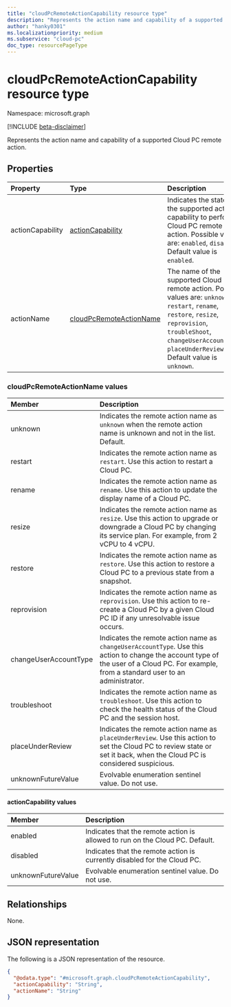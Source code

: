```yaml
---
title: "cloudPcRemoteActionCapability resource type"
description: "Represents the action name and capability of a supported Cloud PC remote action."
author: "hanky0301"
ms.localizationpriority: medium
ms.subservice: "cloud-pc"
doc_type: resourcePageType
---
```


# cloudPcRemoteActionCapability resource type

Namespace: microsoft.graph

[!INCLUDE [beta-disclaimer](../../includes/beta-disclaimer.md)]

Represents the action name and capability of a supported Cloud PC remote action.

## Properties

|Property|Type|Description|
|:---|:---|:---|
|actionCapability|[actionCapability](#actioncapability-values)|Indicates the state of the supported action capability to perform a Cloud PC remote action. Possible values are: `enabled`, `disabled`. Default value is `enabled`.|
|actionName|[cloudPcRemoteActionName](#cloudpcremoteactionname-values)|The name of the supported Cloud PC remote action. Possible values are: `unknown`, `restart`, `rename`, `restore`, `resize`, `reprovision`, `troubleShoot`, `changeUserAccountType`, `placeUnderReview`. Default value is `unknown`.|

### cloudPcRemoteActionName values

|Member|Description|
|:---|:---|
|unknown|Indicates the remote action name as `unknown` when the remote action name is unknown and not in the list. Default.|
|restart|Indicates the remote action name as `restart`. Use this action to restart a Cloud PC.|
|rename|Indicates the remote action name as `rename`. Use this action to update the display name of a Cloud PC.|
|resize|Indicates the remote action name as `resize`. Use this action to upgrade or downgrade a Cloud PC by changing its service plan. For example, from 2 vCPU to 4 vCPU.|
|restore|Indicates the remote action name as `restore`. Use this action to restore a Cloud PC to a previous state from a snapshot.|
|reprovision|Indicates the remote action name as `reprovision`. Use this action to re-create a Cloud PC by a given Cloud PC ID if any unresolvable issue occurs.|
|changeUserAccountType|Indicates the remote action name as `changeUserAccountType`. Use this action to change the account type of the user of a Cloud PC. For example, from a standard user to an administrator.|
|troubleshoot|Indicates the remote action name as `troubleshoot`. Use this action to check the health status of the Cloud PC and the session host.|
|placeUnderReview|Indicates the remote action name as `placeUnderReview`. Use this action to set the Cloud PC to review state or set it back, when the Cloud PC is considered suspicious.|
|unknownFutureValue|Evolvable enumeration sentinel value. Do not use.|

#### actionCapability values

|Member|Description|
|:---|:---|
|enabled|Indicates that the remote action is allowed to run on the Cloud PC. Default.|
|disabled|Indicates that the remote action is currently disabled for the Cloud PC.|
|unknownFutureValue|Evolvable enumeration sentinel value. Do not use.|

## Relationships

None.

## JSON representation

The following is a JSON representation of the resource.
<!-- {
  "blockType": "resource",
  "@odata.type": "microsoft.graph.cloudPcRemoteActionCapability"
}
-->

``` json
{
  "@odata.type": "#microsoft.graph.cloudPcRemoteActionCapability",
  "actionCapability": "String",
  "actionName": "String"
}
```
